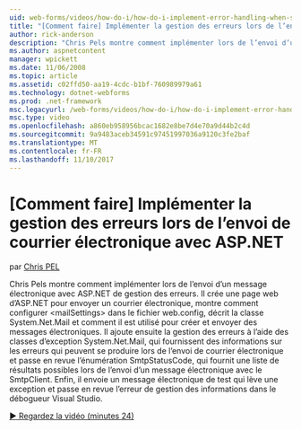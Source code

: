 ```yaml
---
uid: web-forms/videos/how-do-i/how-do-i-implement-error-handling-when-sending-email-with-aspnet
title: "[Comment faire] Implémenter la gestion des erreurs lors de l’envoi de courrier électronique avec ASP.NET | Documents Microsoft"
author: rick-anderson
description: "Chris Pels montre comment implémenter lors de l’envoi d’un message électronique avec ASP.NET de gestion des erreurs. Il crée une page web d’ASP.NET pour envoyer un courrier électronique, montre comment configurer & lt...."
ms.author: aspnetcontent
manager: wpickett
ms.date: 11/06/2008
ms.topic: article
ms.assetid: c02ffd50-aa19-4cdc-b1bf-760989979a61
ms.technology: dotnet-webforms
ms.prod: .net-framework
msc.legacyurl: /web-forms/videos/how-do-i/how-do-i-implement-error-handling-when-sending-email-with-aspnet
msc.type: video
ms.openlocfilehash: a860eb958956bcac1682e8be7d4e70a9d44b2c4d
ms.sourcegitcommit: 9a9483aceb34591c97451997036a9120c3fe2baf
ms.translationtype: MT
ms.contentlocale: fr-FR
ms.lasthandoff: 11/10/2017
---
```

<a name="how-do-i-implement-error-handling-when-sending-email-with-aspnet"></a>[Comment faire] Implémenter la gestion des erreurs lors de l’envoi de courrier électronique avec ASP.NET
====================
par [Chris PEL](https://twitter.com/chrispels)

Chris Pels montre comment implémenter lors de l’envoi d’un message électronique avec ASP.NET de gestion des erreurs. Il crée une page web d’ASP.NET pour envoyer un courrier électronique, montre comment configurer &lt;mailSettings&gt; dans le fichier web.config, décrit la classe System.Net.Mail et comment il est utilisé pour créer et envoyer des messages électroniques. Il ajoute ensuite la gestion des erreurs à l’aide des classes d’exception System.Net.Mail, qui fournissent des informations sur les erreurs qui peuvent se produire lors de l’envoi de courrier électronique et passe en revue l’énumération SmtpStatusCode, qui fournit une liste de résultats possibles lors de l’envoi d’un message électronique avec le SmtpClient. Enfin, il envoie un message électronique de test qui lève une exception et passe en revue l’erreur de gestion des informations dans le débogueur Visual Studio.

[&#9654; Regardez la vidéo (minutes 24)](https://channel9.msdn.com/Blogs/ASP-NET-Site-Videos/how-do-i-implement-error-handling-when-sending-email-with-aspnet)

